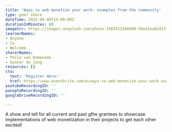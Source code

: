 ```yaml
---
title: 'Ways to web monetize your work: examples from the community'
type: peer share
dateTime: 2022-09-09T14:00:00Z
durationInMinutes: 60
imageSrc: https://images.unsplash.com/photo-1582513166998-56ed1ea02d13?ixlib=rb-1.2.1&ixid=MnwxMjA3fDB8MHxwaG90by1wYWdlfHx8fGVufDB8fHx8&auto=format&fit=crop&w=2064&q=80
learnerNames:
- Anyone
- Is
- Welcome
sharerNames:
- Philo van Kemenade
- Gunnar de Jong
resources: []
cta:
  text: 'Register Here:'
  href: https://www.eventbrite.com/e/ways-to-web-monetize-your-work-examples-from-the-gftw-community-tickets-392424982687
youtubeRecordingID: ''
panoptoRecordingID: ''
googleDriveRecordingID: ''

---
```

A show and tell for all current and past gftw grantees to showcase implementations of web monetization in their projects to get each other excited!